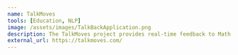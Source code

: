 ```yaml
---
name: TalkMoves
tools: [Education, NLP]
image: /assets/images/TalkBackApplication.png
description: The TalkMoves project provides real-time feedback to Math teachers based on Accountable Talk Theory.  We classify classroom discrouse based on teacher and student talk moves.
external_url: https://talkmoves.com/
---
```

